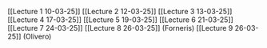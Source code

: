 [[Lecture 1 10-03-25]]
[[Lecture 2 12-03-25]]
[[Lecture 3 13-03-25]]
[[Lecture 4 17-03-25]]
[[Lecture 5 19-03-25]]
[[Lecture 6 21-03-25]]
[[Lecture 7 24-03-25]]
[[Lecture 8 26-03-25]] (Forneris)
[[Lecture 9 26-03-25]] (Olivero)